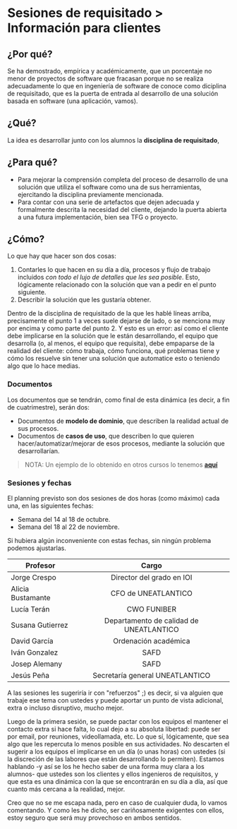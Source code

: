 # Sesiones de requisitado > Información para clientes

## ¿Por qué?

Se ha demostrado, empírica y académicamente, que un porcentaje no menor de proyectos de software que fracasan porque no se realiza adecuadamente lo que en ingeniería de software de conoce como diciplina de requisitado, que es la puerta de entrada al desarrollo de una solución basada en software (una aplicación, vamos). 

## ¿Qué?

La idea es desarrollar junto con los alumnos la **disciplina de requisitado**, 

## ¿Para qué?

- Para mejorar la comprensión completa del proceso de desarrollo de una solución que utiliza el software como una de sus herramientas, ejercitando la disciplina previamente mencionada.
- Para contar con una serie de artefactos que dejen adecuada y formalmente descrita la necesidad del cliente, dejando la puerta abierta a una futura implementación, bien sea TFG o proyecto.

## ¿Cómo?

Lo que hay que hacer son dos cosas:

1. Contarles lo que hacen en su día a día, procesos y flujo de trabajo incluidos *con todo el lujo de detalles que les sea posible*. Esto, lógicamente relacionado con la solución que van a pedir en el punto siguiente. 
1. Describir la solución que les gustaría obtener.

Dentro de la disciplina de requisitado de la que les hablé líneas arriba, precisamente el punto 1 a veces suele dejarse de lado, o se menciona muy por encima y como parte del punto 2. Y esto es un error: así como el cliente debe implicarse en la solución que le están desarrollando, el equipo que desarrolla (o, al menos, el equipo que requisita), debe empaparse de la realidad del cliente: cómo trabaja, cómo funciona, qué problemas tiene y cómo los resuelve sin tener una solución que automatice esto o teniendo algo que lo hace  medias.

### Documentos

Los documentos que se tendrán, como final de esta dinámica (es decir, a fin de cuatrimestre), serán dos:

- Documentos de **modelo de dominio**, que describen la realidad actual de sus procesos.
- Documentos de **casos de uso**, que describen lo que quieren hacer/automatizar/mejorar de esos procesos, mediante la solución que desarrollarían.

> NOTA: Un ejemplo de lo obtenido en otros cursos lo tenemos [**aquí**](https://github.com/mmasias/IdSw1-22-23/tree/Grupo3/000-entregas/Grupo3)

### Sesiones y fechas

El planning previsto son dos sesiones de dos horas (como máximo) cada una, en las siguientes fechas:

- Semana del 14 al 18 de octubre.
- Semana del 18 al 22 de noviembre.

Si hubiera algún inconveniente con estas fechas, sin ningún problema podemos ajustarlas.

<center>

|Profesor|Cargo
|-|:-:|
|Jorge Crespo|Director del grado en IOI
|Alicia Bustamante|CFO de UNEATLANTICO
|Lucía Terán|CWO FUNIBER
|Susana Gutierrez|Departamento de calidad de UNEATLANTICO
|David García|Ordenación académica
|Iván Gonzalez|SAFD
|Josep Alemany|SAFD
|Jesús Peña|Secretaría general UNEATLANTICO

</center>

A las sesiones les sugeriría ir con "refuerzos" ;) es decir, si va alguien que trabaje ese tema con ustedes y puede aportar un punto de vista adicional, extra o incluso disruptivo, mucho mejor.

Luego de la primera sesión, se puede pactar con los equipos el mantener el contacto extra si hace falta, lo cual dejo a su absoluta libertad: puede ser por email, por reuniones, videollamada, etc. Lo que sí, lógicamente, que sea algo que les repercuta lo menos posible en sus actividades. No descarten el sugerir a los equipos el implicarse en un día (o unas horas) con ustedes (si la discreción de las labores que están desarrollando lo permiten). Estamos hablando -y así se los he hecho saber de una forma muy clara a los alumnos- que ustedes son los clientes y ellos ingenieros de requisitos, y que esta es una dinámica con la que se encontrarán en su día a día, así que cuanto más cercana a la realidad, mejor.

Creo que no se me escapa nada, pero en caso de cualquier duda, lo vamos comentando. Y como les he dicho, ser cariñosamente exigentes con ellos, estoy seguro que será muy provechoso en ambos sentidos.
